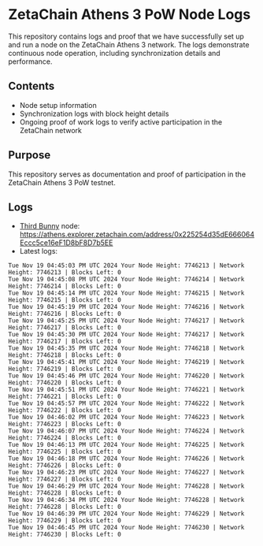 # ZetaChain Athens 3 PoW Node Logs
This repository contains logs and proof that we have successfully set up and run a node on the ZetaChain Athens 3 network. The logs demonstrate continuous node operation, including synchronization details and performance.

## Contents
- Node setup information
- Synchronization logs with block height details
- Ongoing proof of work logs to verify active participation in the ZetaChain network

## Purpose
This repository serves as documentation and proof of participation in the ZetaChain Athens 3 PoW testnet.

## Logs

- [Third Bunny](https://thirdbunny.xyz/) node: https://athens.explorer.zetachain.com/address/0x225254d35dE666064Eccc5ce16eF1D8bF8D7b5EE
- Latest logs:
```
Tue Nov 19 04:45:03 PM UTC 2024 Your Node Height: 7746213 | Network Height: 7746213 | Blocks Left: 0
Tue Nov 19 04:45:08 PM UTC 2024 Your Node Height: 7746214 | Network Height: 7746214 | Blocks Left: 0
Tue Nov 19 04:45:14 PM UTC 2024 Your Node Height: 7746215 | Network Height: 7746215 | Blocks Left: 0
Tue Nov 19 04:45:19 PM UTC 2024 Your Node Height: 7746216 | Network Height: 7746216 | Blocks Left: 0
Tue Nov 19 04:45:25 PM UTC 2024 Your Node Height: 7746217 | Network Height: 7746217 | Blocks Left: 0
Tue Nov 19 04:45:30 PM UTC 2024 Your Node Height: 7746217 | Network Height: 7746217 | Blocks Left: 0
Tue Nov 19 04:45:35 PM UTC 2024 Your Node Height: 7746218 | Network Height: 7746218 | Blocks Left: 0
Tue Nov 19 04:45:41 PM UTC 2024 Your Node Height: 7746219 | Network Height: 7746219 | Blocks Left: 0
Tue Nov 19 04:45:46 PM UTC 2024 Your Node Height: 7746220 | Network Height: 7746220 | Blocks Left: 0
Tue Nov 19 04:45:51 PM UTC 2024 Your Node Height: 7746221 | Network Height: 7746221 | Blocks Left: 0
Tue Nov 19 04:45:57 PM UTC 2024 Your Node Height: 7746222 | Network Height: 7746222 | Blocks Left: 0
Tue Nov 19 04:46:02 PM UTC 2024 Your Node Height: 7746223 | Network Height: 7746223 | Blocks Left: 0
Tue Nov 19 04:46:07 PM UTC 2024 Your Node Height: 7746224 | Network Height: 7746224 | Blocks Left: 0
Tue Nov 19 04:46:13 PM UTC 2024 Your Node Height: 7746225 | Network Height: 7746225 | Blocks Left: 0
Tue Nov 19 04:46:18 PM UTC 2024 Your Node Height: 7746226 | Network Height: 7746226 | Blocks Left: 0
Tue Nov 19 04:46:23 PM UTC 2024 Your Node Height: 7746227 | Network Height: 7746227 | Blocks Left: 0
Tue Nov 19 04:46:29 PM UTC 2024 Your Node Height: 7746228 | Network Height: 7746228 | Blocks Left: 0
Tue Nov 19 04:46:34 PM UTC 2024 Your Node Height: 7746228 | Network Height: 7746228 | Blocks Left: 0
Tue Nov 19 04:46:39 PM UTC 2024 Your Node Height: 7746229 | Network Height: 7746229 | Blocks Left: 0
Tue Nov 19 04:46:45 PM UTC 2024 Your Node Height: 7746230 | Network Height: 7746230 | Blocks Left: 0
```
